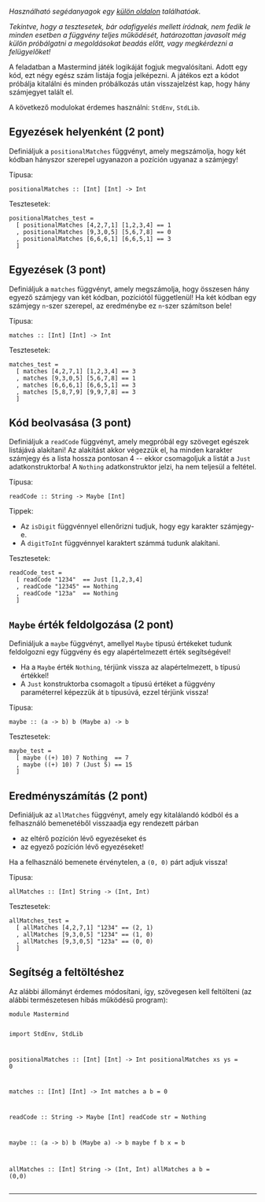 <!DOCTYPE html>
<html><head>
<meta http-equiv="content-type" content="text/html; charset=UTF-8"><meta charset="utf-8"><title>BE-AD Assignment Management System</title>
<p><em>Használható segédanyagok egy <a href="https://bead.inf.elte.hu/files/clean/">külön oldalon</a> találhatóak.</em></p>
<p><em>Tekintve, hogy a tesztesetek, bár odafigyelés mellett íródnak, 
nem fedik le minden esetben a függvény teljes működését, határozottan 
javasolt még külön próbálgatni a megoldásokat beadás előtt, vagy 
megkérdezni a felügyelőket!</em></p>
<p>A feladatban a Mastermind játék logikáját fogjuk megvalósítani. Adott
 egy kód, ezt négy egész szám listája fogja jelképezni. A játékos ezt a 
kódot próbálja kitalálni és minden próbálkozás után visszajelzést kap, 
hogy hány számjegyet talált el.</p>
<p>A következő modulokat érdemes használni: <code>StdEnv</code>, <code>StdLib</code>.</p>
<h2 id="egyezések-helyenként-2-pont">Egyezések helyenként (2 pont)</h2>
<p>Definiáljuk a <code>positionalMatches</code> függvényt, amely megszámolja, hogy két kódban hányszor szerepel ugyanazon a pozíción ugyanaz a számjegy!</p>
<p>Típusa:</p>
<pre><code>positionalMatches :: [Int] [Int] -&gt; Int</code></pre>
<p>Tesztesetek:</p>
<pre><code>positionalMatches_test =
  [ positionalMatches [4,2,7,1] [1,2,3,4] == 1
  , positionalMatches [9,3,0,5] [5,6,7,8] == 0
  , positionalMatches [6,6,6,1] [6,6,5,1] == 3
  ]</code></pre>
<h2 id="egyezések-3-pont">Egyezések (3 pont)</h2>
<p>Definiáljuk a <code>matches</code> függvényt, amely megszámolja, hogy
 összesen hány egyező számjegy van két kódban, pozíciótól függetlenül! 
Ha két kódban egy számjegy <code>n</code>-szer szerepel, az eredménybe ez <code>n</code>-szer számítson bele!</p>
<p>Típusa:</p>
<pre><code>matches :: [Int] [Int] -&gt; Int</code></pre>
<p>Tesztesetek:</p>
<pre><code>matches_test =
  [ matches [4,2,7,1] [1,2,3,4] == 3
  , matches [9,3,0,5] [5,6,7,8] == 1
  , matches [6,6,6,1] [6,6,5,1] == 3
  , matches [5,8,7,9] [9,9,7,8] == 3
  ]</code></pre>
<h2 id="kód-beolvasása-3-pont">Kód beolvasása (3 pont)</h2>
<p>Definiáljuk a <code>readCode</code> függvényt, amely megpróbál egy 
szöveget egészek listájává alakítani! Az alakítást akkor végezzük el, ha
 minden karakter számjegy és a lista hossza pontosan 4 -- ekkor 
csomagoljuk a listát a <code>Just</code> adatkonstruktorba! A <code>Nothing</code> adatkonstruktor jelzi, ha nem teljesül a feltétel.</p>
<p>Típusa:</p>
<pre><code>readCode :: String -&gt; Maybe [Int]</code></pre>
<p>Tippek:</p>
<ul>
<li>Az <code>isDigit</code> függvénnyel ellenőrizni tudjuk, hogy egy karakter számjegy-e.</li>
<li>A <code>digitToInt</code> függvénnyel karaktert számmá tudunk alakítani.</li>
</ul>
<p>Tesztesetek:</p>
<pre><code>readCode_test =
  [ readCode "1234"  == Just [1,2,3,4]
  , readCode "12345" == Nothing
  , readCode "123a"  == Nothing
  ]</code></pre>
<h2 id="maybe-érték-feldolgozása-2-pont"><code>Maybe</code> érték feldolgozása (2 pont)</h2>
<p>Definiáljuk a <code>maybe</code> függvényt, amellyel <code>Maybe</code> típusú értékeket tudunk feldolgozni egy függvény és egy alapértelmezett érték segítségével!</p>
<ul>
<li>Ha a <code>Maybe</code> érték <code>Nothing</code>, térjünk vissza az alapértelmezett, <code>b</code> típusú értékkel!</li>
<li>A <code>Just</code> konstruktorba csomagolt <code>a</code> típusú értéket a függvény paraméterrel képezzük át <code>b</code> típusúvá, ezzel térjünk vissza!</li>
</ul>
<p>Típusa:</p>
<pre><code>maybe :: (a -&gt; b) b (Maybe a) -&gt; b</code></pre>
<p>Tesztesetek:</p>
<pre><code>maybe_test =
  [ maybe ((+) 10) 7 Nothing  == 7
  , maybe ((+) 10) 7 (Just 5) == 15
  ]</code></pre>
<h2 id="eredményszámítás-2-pont">Eredményszámítás (2 pont)</h2>
<p>Definiáljuk az <code>allMatches</code> függvényt, amely egy kitalálandó kódból és a felhasználó bemenetéből visszaadja egy rendezett párban</p>
<ul>
<li>az eltérő pozíción lévő egyezéseket és</li>
<li>az egyező pozíción lévő egyezéseket!</li>
</ul>
<p>Ha a felhasználó bemenete érvénytelen, a <code>(0, 0)</code> párt adjuk vissza!</p>
<p>Típusa:</p>
<pre><code>allMatches :: [Int] String -&gt; (Int, Int)</code></pre>
<p>Tesztesetek:</p>
<pre><code>allMatches_test =
  [ allMatches [4,2,7,1] "1234" == (2, 1)
  , allMatches [9,3,0,5] "1234" == (1, 0)
  , allMatches [9,3,0,5] "123a" == (0, 0)
  ]</code></pre>
<h2 id="segítség-a-feltöltéshez">Segítség a feltöltéshez</h2>
<p>Az alábbi állományt érdemes módosítani, így, szövegesen kell feltölteni (az alábbi természetesen hibás működésű program):</p>
<pre><code>module Mastermind

import StdEnv, StdLib

positionalMatches :: [Int] [Int] -&gt; Int
positionalMatches xs ys = 0

matches :: [Int] [Int] -&gt; Int
matches a b = 0

readCode :: String -&gt; Maybe [Int]
readCode str = Nothing

maybe :: (a -&gt; b) b (Maybe a) -&gt; b
maybe f b x = b

allMatches :: [Int] String -&gt; (Int, Int)
allMatches a b = (0,0)</code></pre></div><div class="row"><div class="col-md-12"><hr></div></div></div></body></html>

